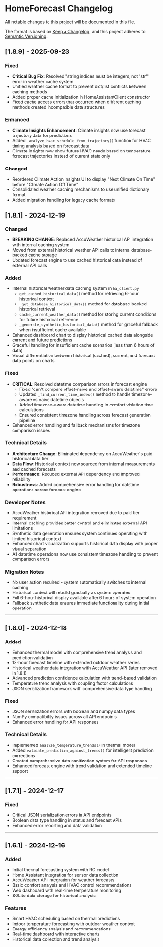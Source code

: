 # HomeForecast Changelog

All notable changes to this project will be documented in this file.

The format is based on [Keep a Changelog](https://keepachangelog.com/en/1.0.0/),
and this project adheres to [Semantic Versioning](https://semver.org/spec/v2.0.0.html).

## [1.8.9] - 2025-09-23

### Fixed
- **Critical Bug Fix**: Resolved "string indices must be integers, not 'str'" error in weather cache system
- Unified weather cache format to prevent dict/list conflicts between caching methods
- Added proper cache initialization in HomeAssistantClient constructor
- Fixed cache access errors that occurred when different caching methods created incompatible data structures

### Enhanced
- **Climate Insights Enhancement**: Climate insights now use forecast trajectory data for predictions
- Added `_analyze_hvac_schedule_from_trajectory()` function for HVAC timing analysis based on forecast data
- Climate insights now show future HVAC needs based on temperature forecast trajectories instead of current state only

### Changed
- Reordered Climate Action Insights UI to display "Next Climate On Time" before "Climate Action Off Time"
- Consolidated weather caching mechanisms to use unified dictionary format
- Added migration handling for legacy cache formats

## [1.8.1] - 2024-12-19

### Changed
- **BREAKING CHANGE**: Replaced AccuWeather historical API integration with internal caching system
- Moved from external historical weather API calls to internal database-backed cache storage
- Updated forecast engine to use cached historical data instead of external API calls

### Added
- Internal historical weather data caching system in `ha_client.py`
  - `get_cached_historical_data()` method for retrieving 6-hour historical context
  - `_get_database_historical_data()` method for database-backed historical retrieval  
  - `cache_current_weather_data()` method for storing current conditions for future historical reference
  - `_generate_synthetic_historical_data()` method for graceful fallback when insufficient cache available
- Enhanced dashboard chart to display historical cached data alongside current and future predictions
- Graceful handling for insufficient cache scenarios (less than 6 hours of data)
- Visual differentiation between historical (cached), current, and forecast data points on charts

### Fixed
- **CRITICAL**: Resolved datetime comparison errors in forecast engine 
  - Fixed "can't compare offset-naive and offset-aware datetime" errors
  - Updated `_find_current_time_index()` method to handle timezone-aware vs naive datetime objects
  - Added timezone-aware datetime handling in comfort violation time calculations
  - Ensured consistent timezone handling across forecast generation pipeline
- Enhanced error handling and fallback mechanisms for timezone comparison issues

### Technical Details
- **Architecture Change**: Eliminated dependency on AccuWeather's paid historical data tier
- **Data Flow**: Historical context now sourced from internal measurements and cached forecasts
- **Performance**: Reduced external API dependency and improved reliability
- **Robustness**: Added comprehensive error handling for datetime operations across forecast engine

### Developer Notes
- AccuWeather historical API integration removed due to paid tier requirement
- Internal caching provides better control and eliminates external API limitations  
- Synthetic data generation ensures system continues operating with limited historical context
- Enhanced chart visualization supports historical data display with proper visual separation
- All datetime operations now use consistent timezone handling to prevent comparison errors

### Migration Notes
- No user action required - system automatically switches to internal caching
- Historical context will rebuild gradually as system operates
- Full 6-hour historical display available after 6 hours of system operation
- Fallback synthetic data ensures immediate functionality during initial operation

---

## [1.8.0] - 2024-12-18

### Added
- Enhanced thermal model with comprehensive trend analysis and prediction validation
- 18-hour forecast timeline with extended outdoor weather series
- Historical weather data integration with AccuWeather API (later removed in 1.8.1)
- Advanced prediction confidence calculation with trend-based validation
- Temperature trend analysis with coupling factor calculations
- JSON serialization framework with comprehensive data type handling

### Fixed
- JSON serialization errors with boolean and numpy data types
- NumPy compatibility issues across all API endpoints
- Enhanced error handling for API responses

### Technical Details
- Implemented `analyze_temperature_trends()` in thermal model
- Added `validate_prediction_against_trends()` for intelligent prediction corrections
- Created comprehensive data sanitization system for API responses
- Enhanced forecast engine with trend validation and extended timeline support

---

## [1.7.1] - 2024-12-17

### Fixed
- Critical JSON serialization errors in API endpoints
- Boolean data type handling in status and forecast APIs  
- Enhanced error reporting and data validation

---

## [1.6.1] - 2024-12-16

### Added
- Initial thermal forecasting system with RC model
- Home Assistant integration for sensor data collection
- AccuWeather API integration for weather forecasts
- Basic comfort analysis and HVAC control recommendations
- Web dashboard with real-time temperature monitoring
- SQLite data storage for historical analysis

### Features
- Smart HVAC scheduling based on thermal predictions
- Indoor temperature forecasting with outdoor weather context
- Energy efficiency analysis and recommendations
- Real-time dashboard with interactive charts
- Historical data collection and trend analysis